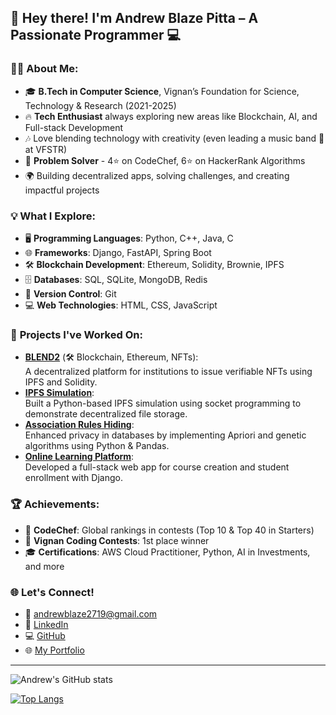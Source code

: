 ## 👋 Hey there! I'm **Andrew Blaze Pitta** – A Passionate Programmer 💻

### 👨‍🎓 **About Me:**
- 🎓 **B.Tech in Computer Science**, Vignan’s Foundation for Science, Technology & Research (2021-2025)
- 🔥 **Tech Enthusiast** always exploring new areas like Blockchain, AI, and Full-stack Development
- 🎶 Love blending technology with creativity (even leading a music band 🎹 at VFSTR)
- 🚀 **Problem Solver** - 4⭐ on CodeChef, 6⭐ on HackerRank Algorithms
- 🌍 Building decentralized apps, solving challenges, and creating impactful projects

### 💡 **What I Explore:**
- 🖥️ **Programming Languages**: Python, C++, Java, C
- 🌐 **Frameworks**: Django, FastAPI, Spring Boot
- 🛠️ **Blockchain Development**: Ethereum, Solidity, Brownie, IPFS
- 🗄️ **Databases**: SQL, SQLite, MongoDB, Redis
- 📜 **Version Control**: Git
- 💻 **Web Technologies**: HTML, CSS, JavaScript

### 🚧 **Projects I've Worked On:**
- **[BLEND2](https://github.com/andrew2719/BLEND_NFT.git)** (🛠️ Blockchain, Ethereum, NFTs):  
   A decentralized platform for institutions to issue verifiable NFTs using IPFS and Solidity.
- **[IPFS Simulation](https://github.com/andrew2719/DFS)**:  
   Built a Python-based IPFS simulation using socket programming to demonstrate decentralized file storage.
- **[Association Rules Hiding](https://github.com/andrew2719/Association-rule-hiding)**:  
   Enhanced privacy in databases by implementing Apriori and genetic algorithms using Python & Pandas.
- **[Online Learning Platform](https://github.com/andrew2719/Module_banks/tree/main/3-1/WT/testing_3)**:  
   Developed a full-stack web app for course creation and student enrollment with Django.

### 🏆 **Achievements:**
- 🥇 **CodeChef**: Global rankings in contests (Top 10 & Top 40 in Starters)
- 🏅 **Vignan Coding Contests**: 1st place winner
- 🎓 **Certifications**: AWS Cloud Practitioner, Python, AI in Investments, and more

### 🌐 **Let's Connect!**
- 📧 [andrewblaze2719@gmail.com](mailto:andrewblaze2719@gmail.com)
- 💼 [LinkedIn](https://www.linkedin.com/in/andrew-blaze/)
- 💻 [GitHub](https://github.com/andrew2719)
- 🌐 [My Portfolio](https://andrewblaze.simple.ink)

---

![Andrew's GitHub stats](https://github-readme-stats.vercel.app/api?username=andrew2719&show_icons=true&theme=radical)

[![Top Langs](https://github-readme-stats.vercel.app/api/top-langs/?username=andrew2719&layout=compact)](https://github.com/anuraghazra/github-readme-stats)
